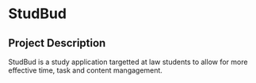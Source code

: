 # StudBud

## Project Description

StudBud is a study application targetted at law students to allow for more effective time, task and content mangagement.
